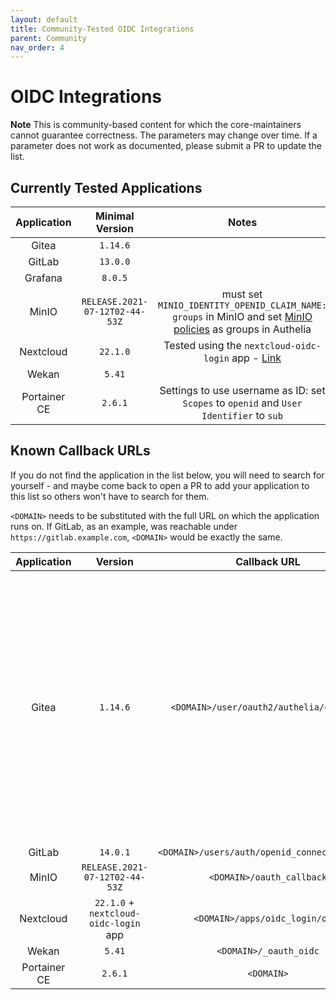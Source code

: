 ```yaml
---
layout: default
title: Community-Tested OIDC Integrations
parent: Community
nav_order: 4
---
```


# OIDC Integrations

**Note** This is community-based content for which the core-maintainers cannot guarantee correctness. The parameters may change over time. If a parameter does not work as documented, please submit a PR to update the list.

## Currently Tested Applications

| Application | Minimal Version                | Notes   |
| :---------: | :----------------------------: | :-----: |
| Gitea       | `1.14.6`                       | |
| GitLab      | `13.0.0`                       | |
| Grafana     | `8.0.5`                        | |
| MinIO       | `RELEASE.2021-07-12T02-44-53Z` | must set `MINIO_IDENTITY_OPENID_CLAIM_NAME: groups` in MinIO and set [MinIO policies] as groups in Authelia |
| Nextcloud   | `22.1.0`                       | Tested using the `nextcloud-oidc-login` app - [Link](https://github.com/pulsejet/nextcloud-oidc-login)|
| Wekan       | `5.41`                         | |
| Portainer CE| `2.6.1`                        | Settings to use username as ID: set `Scopes` to `openid` and `User Identifier` to `sub` |

[MinIO policies]: https://docs.min.io/minio/baremetal/security/minio-identity-management/policy-based-access-control.html#minio-policy

## Known Callback URLs

If you do not find the application in the list below, you will need to search for yourself - and maybe come back to open a PR to add your application to this list so others won't have to search for them.

`<DOMAIN>` needs to be substituted with the full URL on which the application runs on. If GitLab, as an example, was reachable under `https://gitlab.example.com`, `<DOMAIN>` would be exactly the same.

| Application | Version                        | Callback URL                                             | Notes   |
| :---------: | :----------------------------: | :------------------------------------------------------: |:-----:|
| Gitea       | `1.14.6`                       | `<DOMAIN>/user/oauth2/authelia/callback`                 |`ROOT_URL` in `[server]` section of `app.ini` must be configured correctly. Typically it is `<DOMAIN>/`. The string `authelia` in the callback url is the `Authentication Name` of the configured Authentication Source in Gitea (Authentication Type: OAuth2, OAuth2 Provider: OpenID Connect).
| GitLab      | `14.0.1`                       | `<DOMAIN>/users/auth/openid_connect/callback`            | |
| MinIO       | `RELEASE.2021-07-12T02-44-53Z` | `<DOMAIN>/oauth_callback`                                | |
| Nextcloud   | `22.1.0` + `nextcloud-oidc-login` app | `<DOMAIN>/apps/oidc_login/oidc`                                | |
| Wekan       | `5.41`                          | `<DOMAIN>/_oauth_oidc`            | |
| Portainer CE| `2.6.1`                         | `<DOMAIN>`            | |